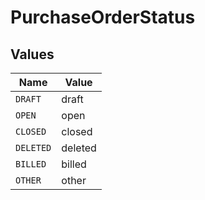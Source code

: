 # PurchaseOrderStatus


## Values

| Name      | Value     |
| --------- | --------- |
| `DRAFT`   | draft     |
| `OPEN`    | open      |
| `CLOSED`  | closed    |
| `DELETED` | deleted   |
| `BILLED`  | billed    |
| `OTHER`   | other     |